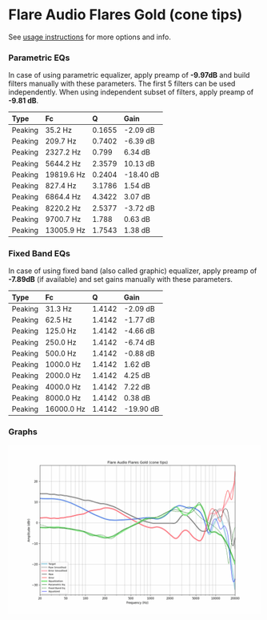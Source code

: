 # Flare Audio Flares Gold (cone tips)
See [usage instructions](https://github.com/jaakkopasanen/AutoEq#usage) for more options and info.

### Parametric EQs
In case of using parametric equalizer, apply preamp of **-9.97dB** and build filters manually
with these parameters. The first 5 filters can be used independently.
When using independent subset of filters, apply preamp of **-9.81 dB**.

| Type    | Fc         |      Q | Gain      |
|:--------|:-----------|:-------|:----------|
| Peaking | 35.2 Hz    | 0.1655 | -2.09 dB  |
| Peaking | 209.7 Hz   | 0.7402 | -6.39 dB  |
| Peaking | 2327.2 Hz  | 0.799  | 6.34 dB   |
| Peaking | 5644.2 Hz  | 2.3579 | 10.13 dB  |
| Peaking | 19819.6 Hz | 0.2404 | -18.40 dB |
| Peaking | 827.4 Hz   | 3.1786 | 1.54 dB   |
| Peaking | 6864.4 Hz  | 4.3422 | 3.07 dB   |
| Peaking | 8220.2 Hz  | 2.5377 | -3.72 dB  |
| Peaking | 9700.7 Hz  | 1.788  | 0.63 dB   |
| Peaking | 13005.9 Hz | 1.7543 | 1.38 dB   |

### Fixed Band EQs
In case of using fixed band (also called graphic) equalizer, apply preamp of **-7.89dB**
(if available) and set gains manually with these parameters.

| Type    | Fc         |      Q | Gain      |
|:--------|:-----------|:-------|:----------|
| Peaking | 31.3 Hz    | 1.4142 | -2.09 dB  |
| Peaking | 62.5 Hz    | 1.4142 | -1.77 dB  |
| Peaking | 125.0 Hz   | 1.4142 | -4.66 dB  |
| Peaking | 250.0 Hz   | 1.4142 | -6.74 dB  |
| Peaking | 500.0 Hz   | 1.4142 | -0.88 dB  |
| Peaking | 1000.0 Hz  | 1.4142 | 1.62 dB   |
| Peaking | 2000.0 Hz  | 1.4142 | 4.25 dB   |
| Peaking | 4000.0 Hz  | 1.4142 | 7.22 dB   |
| Peaking | 8000.0 Hz  | 1.4142 | 0.38 dB   |
| Peaking | 16000.0 Hz | 1.4142 | -19.90 dB |

### Graphs
![](./Flare%20Audio%20Flares%20Gold%20(cone%20tips).png)